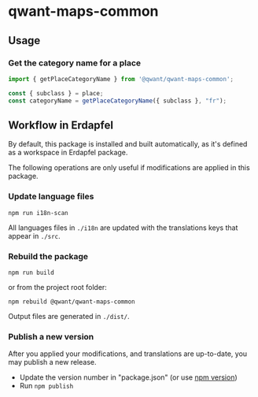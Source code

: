 # qwant-maps-common

## Usage

### Get the category name for a place

```js
import { getPlaceCategoryName } from '@qwant/qwant-maps-common';

const { subclass } = place;
const categoryName = getPlaceCategoryName({ subclass }, "fr");
````

## Workflow in Erdapfel

By default, this package is installed and built automatically, as it's defined as a workspace in Erdapfel package.

The following operations are only useful if modifications are applied in this package.


### Update language files

```
npm run i18n-scan
```

All languages files in `./i18n` are updated with the translations keys that appear in `./src`.


### Rebuild the package

```
npm run build
```

or from the project root folder:
```
npm rebuild @qwant/qwant-maps-common
```

Output files are generated in `./dist/`.


### Publish a new version

After you applied your modifications, and translations are up-to-date, you may publish a new release.

* Update the version number in "package.json" (or use [npm version](https://docs.npmjs.com/cli/v7/commands/npm-version))
* Run `npm publish`
